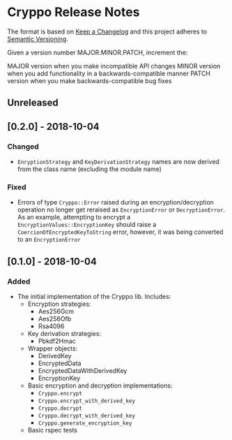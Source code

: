 # Cryppo Release Notes

The format is based on [Keep a Changelog](http://keepachangelog.com/en/1.0.0/) and this project adheres to [Semantic Versioning](http://semver.org/spec/v2.0.0.html).

Given a version number MAJOR.MINOR.PATCH, increment the:

MAJOR version when you make incompatible API changes
MINOR version when you add functionality in a backwards-compatible manner
PATCH version when you make backwards-compatible bug fixes

## Unreleased

## [0.2.0] - 2018-10-04

### Changed
* `EnryptionStrategy` and  `KeyDerivationStrategy` names are now derived from the class name (excluding the module name)

### Fixed
* Errors of type `Cryppo::Error` raised during an encryption/decryption operation no longer get reraised as `EncryptionError` or `DecryptionError`.
  As an example, attempting to encrypt a `EncryptionValues::EncryptionKey` should raise a `CoercionOfEncryptedKeyToString` error, however, it was being converted to an `EncryptionError`

## [0.1.0] - 2018-10-04

### Added
* The initial implementation of the Cryppo lib.  Includes:
  * Encryption strategies:
    * Aes256Gcm
    * Aes256Ofb
    * Rsa4096
  * Key derivation strategies:
    * Pbkdf2Hmac
  * Wrapper objects:
    * DerivedKey
    * EncryptedData
    * EncryptedDataWithDerivedKey
    * EncryptionKey
  * Basic encryption and decryption implementations:
    * `Cryppo.encrypt`
    * `Cryppo.encrypt_with_derived_key`
    * `Cryppo.decrypt`
    * `Cryppo.decrypt_with_derived_key`
    * `Cryppo.generate_encryption_key`
  * Basic rspec tests
